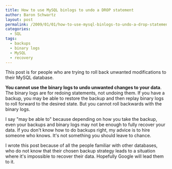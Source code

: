 ```yaml
---
title: How to use MySQL binlogs to undo a DROP statement
author: Baron Schwartz
layout: post
permalink: /2009/01/01/how-to-use-mysql-binlogs-to-undo-a-drop-statement/
categories:
  - SQL
tags:
  - backups
  - binary logs
  - MySQL
  - recovery
---
```

This post is for people who are trying to roll back unwanted modifications to their MySQL database.

**You cannot use the binary logs to undo unwanted changes to your data**. The binary logs are for redoing statements, not undoing them. If you have a backup, you may be able to restore the backup and then replay binary logs to roll forward to the desired state. But you cannot roll backwards with the binary logs.

I say "may be able to" because depending on how you take the backup, even your backups and binary logs may not be enough to fully recover your data. If you don't know how to do backups right, my advice is to hire someone who knows. It's not something you should leave to chance.

I wrote this post because of all the people familiar with other databases, who do not know that their chosen backup strategy leads to a situation where it's impossible to recover their data. Hopefully Google will lead them to it.
